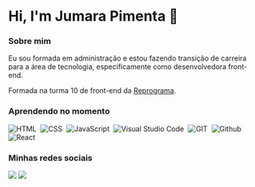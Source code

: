 # Hi, I'm **Jumara Pimenta** 👋

### Sobre mim

<p>
  Eu sou formada em administração e estou fazendo transição de carreira para a área de tecnologia, especificamente como desenvolvedora front-end.
<p>
  Formada na turma 10 de front-end da <a href="https://reprograma.com.br/">Reprograma</a>.
  
  ### Aprendendo no momento
  
  ![HTML](https://img.shields.io/badge/-HTML-05122A??style=for-the-badge&logo=html5)&nbsp;
  ![CSS](https://img.shields.io/badge/-CSS-05122A??style=for-the-badge&logo=CSS3&logoColor=1572B6)&nbsp;
  ![JavaScript](https://img.shields.io/badge/-JAVASCRIPT-05122A??style=for-the-badge&logo=javascript)&nbsp;
  ![Visual Studio Code](https://img.shields.io/badge/-Visual%20Studio%20Code-05122A??style=for-the-badge&logo=visual-studio-code&logoColor=007ACC)&nbsp;
  ![GIT](https://img.shields.io/badge/-GIT-05122A??style=for-the-badge&logo=git)&nbsp;
  ![Github](https://img.shields.io/badge/-Github-05122A??style=for-the-badge&logo=github)&nbsp;
  ![React](https://img.shields.io/badge/-React-05122A??style=for-the-badge&logo=react)&nbsp;
  
  ### Minhas redes sociais
  
  <a href="https://www.linkedin.com/in/jumara-souza-pimenta/"><img src="https://img.shields.io/badge/-Jumara_Pimenta-0077B5?style=for-the-badge&logo=Linkedin&logoColor=white"/></a>
  <a href="https://instagram.com/jumarapimenta?igshid=p9k7y7mqlfl8/"><img src="https://img.shields.io/badge/-@jumarapimenta-E4405F?style=for-the-badge&logo=Instagram&logoColor=white"/></a>

<!--
**jumara-pimenta/Jumara-pimenta** is a ✨ _special_ ✨ repository because its `README.md` (this file) appears on your GitHub profile.



